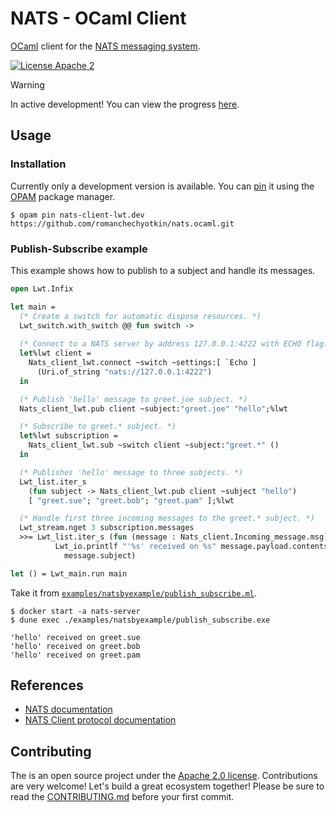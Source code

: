 # NATS - OCaml Client

[OCaml](https://ocaml.org/) client for the [NATS messaging system](https://nats.io).

[![License Apache 2][License-Image]][License-Url]

[License-Url]: https://www.apache.org/licenses/LICENSE-2.0
[License-Image]: https://img.shields.io/badge/License-Apache2-blue.svg

> [!WARNING]
> In active development! You can view the progress [here](https://github.com/users/romanchechyotkin/projects/1).

## Usage

### Installation 

Currently only a development version is available. You can [pin][opam-pin]
it using the [OPAM] package manager. 
```console
$ opam pin nats-client-lwt.dev https://github.com/romanchechyotkin/nats.ocaml.git
```

### Publish-Subscribe example 

This example shows how to publish to a subject and handle its messages. 

```ocaml
open Lwt.Infix

let main =
  (* Create a switch for automatic dispose resources. *)
  Lwt_switch.with_switch @@ fun switch ->
  
  (* Connect to a NATS server by address 127.0.0.1:4222 with ECHO flag. *)
  let%lwt client =
    Nats_client_lwt.connect ~switch ~settings:[ `Echo ]
      (Uri.of_string "nats://127.0.0.1:4222")
  in

  (* Publish 'hello' message to greet.joe subject. *)
  Nats_client_lwt.pub client ~subject:"greet.joe" "hello";%lwt

  (* Subscribe to greet.* subject. *)
  let%lwt subscription =
    Nats_client_lwt.sub ~switch client ~subject:"greet.*" ()
  in

  (* Publishes 'hello' message to three subjects. *)
  Lwt_list.iter_s
    (fun subject -> Nats_client_lwt.pub client ~subject "hello")
    [ "greet.sue"; "greet.bob"; "greet.pam" ];%lwt

  (* Handle first three incoming messages to the greet.* subject. *)
  Lwt_stream.nget 3 subscription.messages
  >>= Lwt_list.iter_s (fun (message : Nats_client.Incoming_message.msg) ->
          Lwt_io.printlf "'%s' received on %s" message.payload.contents
            message.subject)

let () = Lwt_main.run main
```

Take it from [`examples/natsbyexample/publish_subscribe.ml`](./examples/natsbyexample/publish_subscribe.ml).

```console
$ docker start -a nats-server
$ dune exec ./examples/natsbyexample/publish_subscribe.exe
```

```
'hello' received on greet.sue       
'hello' received on greet.bob
'hello' received on greet.pam
```

## References

- [NATS documentation](https://docs.nats.io/)
- [NATS Client protocol documentation](https://docs.nats.io/reference/reference-protocols/nats-protocol)

## Contributing

The is an open source project under the [Apache 2.0 license](./LICENSE). 
Contributions are very welcome! Let's build a great ecosystem together! 
Please be sure to read the [CONTRIBUTING.md](./CONTRIBUTING.md) before your first commit.

[OPAM]: https://opam.ocaml.org/
[opam-pin]: https://opam.ocaml.org/doc/Usage.html#opam-pin